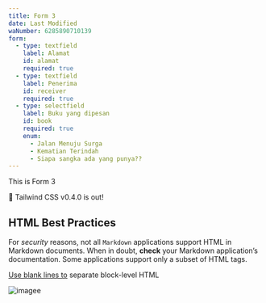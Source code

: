 ```yaml
---
title: Form 3
date: Last Modified
waNumber: 6285890710139
form:
  - type: textfield
    label: Alamat
    id: alamat
    required: true
  - type: textfield
    label: Penerima
    id: receiver
    required: true
  - type: selectfield
    label: Buku yang dipesan
    id: book
    required: true
    enum:
      - Jalan Menuju Surga
      - Kematian Terindah
      - Siapa sangka ada yang punya??
---
```

This is Form 3

🎉 Tailwind CSS v0.4.0 is out!

## HTML Best Practices

For *security* reasons, not all `Markdown` applications support HTML in Markdown documents. When in doubt, **check** your Markdown application’s documentation. Some applications support only a subset of HTML tags.

[Use blank lines to](https://www.google.com) separate block-level HTML 

![imagee](/img/unnamed-document-2.svg "Image")